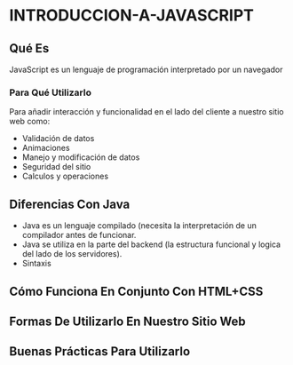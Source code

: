 # INTRODUCCION-A-JAVASCRIPT
## Qué Es
JavaScript es un lenguaje de programación interpretado por un navegador
### Para Qué Utilizarlo
Para añadir interacción y funcionalidad en el lado del cliente a nuestro sitio web como:
* Validación de datos
* Animaciones
* Manejo y modificación de datos
* Seguridad del sitio
* Calculos y operaciones
## Diferencias Con Java
* Java es un lenguaje compilado (necesita la interpretación de un compilador antes de funcionar.
* Java se utiliza en la parte del backend (la estructura funcional y logica del lado de los servidores).
* Sintaxis
## Cómo Funciona En Conjunto Con HTML+CSS
## Formas De Utilizarlo En Nuestro Sitio Web
## Buenas Prácticas Para Utilizarlo
